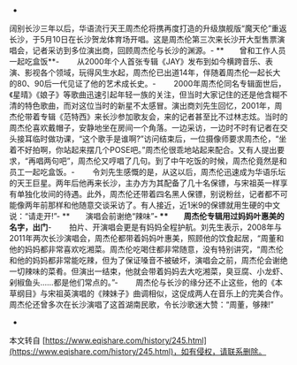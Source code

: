 -
阔别长沙三年以后，华语流行天王周杰伦将携再度打造的升级旗舰版“魔天伦”重返长沙，于5月10日在长沙贺龙体育场开唱。这是周杰伦第三次来长沙开大型售票演唱会，记者采访到多位演出商，回顾周杰伦与长沙的渊源。-
**　　曾和工作人员一起吃盒饭**-
　　从2000年个人首张专辑《JAY》发布到如今横跨音乐、表演、影视各个领域，玩得风生水起，周杰伦已出道14年，伴随着周杰伦一起长大的80、90后一代见证了他的艺术成长史。-
　　2000年周杰伦同名专辑面世后，《星晴》《娘子》等歌曲迅速引起年轻一族的关注，但当时大家记住的还是他含糊不清的特色歌曲，而对这位当时的新星不太感冒。演出商刘先生回忆，2001年，周杰伦带着专辑《范特西》来长沙参加歌友会，来的记者甚至比不过林志炫。当时的周杰伦喜欢戴帽子，安静地坐在房间一个角落。一边采访，一边时不时有记者在交头接耳临时做功课，“这个歌手是谁啊?”访问结束后，一位摄像师要求周杰伦，“坐着不好拍啊，你站起来摆几个POSE吧。”周杰伦很乖地站起来配合。又有人提出要求，“再唱两句吧”，周杰伦又哼唱了几句。到了中午吃饭的时候，周杰伦竟然是和员工一起吃盒饭。-
　　令刘先生感慨的是，从这以后，周杰伦迅速成为华语乐坛的天王巨星。两年后他再来长沙，主办方为其配备了几十名保镖，与宋祖英一样享有单独化妆间的待遇。此外，周杰伦还带着四名黑人保镖，别说粉丝，记者都不可能像两年前那样和他随意交谈采访了。有人接近，近1米9的保镖就用生硬的中文说：“请走开!”-
**　　演唱会前谢绝“辣味”**-
**　　周杰伦专辑用过妈妈叶惠美的名字，出门**-
　　拍片、开演唱会更是有妈妈全程护航。刘先生表示，2008年与2011年两次长沙演唱会，周杰伦都带着妈妈叶惠美，照顾他的饮食起居，“周董和他的妈妈都非常喜欢吃湘菜。周杰伦吃喝住都非常随意，没有特别讲究，“周杰伦和他的妈妈都非常能吃辣，但为了保证嗓音不被破坏，演唱会之前，周杰伦会谢绝一切辣味的菜肴。但演出一结束，他就会带着妈妈去大吃湘菜，臭豆腐、小龙虾、剁椒鱼头……都是他们常点的。”-
　　周杰伦与长沙的缘分还不止这些，他的《本草纲目》与宋祖英演唱的《辣妹子》曲调相似，这促成两人在音乐上的完美合作。周杰伦还曾多次在长沙演唱了这首湖南民歌，令长沙歌迷大赞：“周董，够辣!”

-

本文转自 [https://www.eqishare.com/history/245.html](https://www.eqishare.com/history/245.html)，如有侵权，请联系删除。